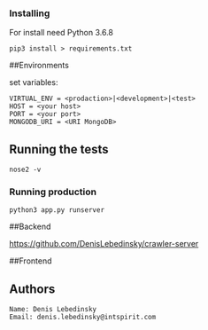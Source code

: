 
### Installing

For install need Python 3.6.8

```
pip3 install > requirements.txt
```

##Environments

set variables:

```
VIRTUAL_ENV = <prodaction>|<development>|<test> 
HOST = <your host>
PORT = <your port>
MONGODB_URI = <URI MongoDB>
```

## Running the tests

```
nose2 -v
```

### Running production


```
python3 app.py runserver
```

##Backend

https://github.com/DenisLebedinsky/crawler-server

##Frontend


## Authors
	Name: Denis Lebedinsky
	Email: denis.lebedinsky@intspirit.com
